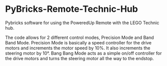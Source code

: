 # PyBricks-Remote-Technic-Hub
Pybricks software for using the PoweredUp Remote with the LEGO Technic hub.

The code allows for 2 different control modes, Precision Mode and Band Band Mode.
Precision Mode is basically a speed controller for the drive motors and increments the motor speed by 10%. It also increments the steering motor by 10°.
Bang Bang Mode acts as a simple on/off controller for the drive motors and turns the steering motor all the way to the endstop.
